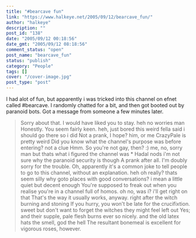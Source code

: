 ```yaml
---
title: "#bearcave fun"
link: "https://www.halkeye.net/2005/09/12/bearcave_fun/"
author: "halkeye"
description: ""
post_id: "138"
date: "2005/09/12 00:18:56"
date_gmt: "2005/09/12 08:18:56"
comment_status: "open"
post_name: "bearcave_fun"
status: "publish"
category: "People"
tags: []
cover: "/cover-image.jpg"
post_type: "post"
---
```


I had alot of fun, but apparently i was tricked into this channel on efnet called #bearcave. I randomly chatted for a bit, and then got booted out by paranoid bots. Got a message from someone a few minutes later. 

> <Hadal> Sorry about that. I would have liked you to stay. <halkeye> heh <halkeye> no worries man <Hadal> Honestly. You seem fairly keen. <halkeye> heh, just bored <halkeye> this weird fella said i should go there <halkeye> so i did <Hadal> Not a prank, I hope? <halkeye> him, or me <halkeye> CrazyPale is pretty weird <Hadal> Did you know what the channel's purpose was before entering? <halkeye> not a clue <Hadal> Hmm. <Hadal> So you're not gay, then? :) <halkeye> me, no, sorry man <halkeye> but thats what i figured the channel was * Hadal nods <halkeye> i'm not sure why the paranoid security is though <Hadal> A prank after all. I'm doubly sorry for the trouble. <Hadal> Oh, apparently it's a common joke to tell people to go to this channel, without an explanation. <halkeye> heh <halkeye> oh really? thats seem silly <halkeye> why goto places with good conversations? <halkeye> i mean a little quiet <halkeye> but decent enough <Hadal> You're supposed to freak out when you realise you're in a channel full of homos. <halkeye> oh no, was i? i'll get right on that <Hadal> That's the way it usually works, anyway. <halkeye> right after the witch burning <halkeye> and stoning <Hadal> If you hurry, you won't be late for the crucifixtion. <halkeye> sweet <halkeye> but don't want to forget the witches <halkeye> they might feel left out <Hadal> Yes; and their supple, pale flesh burns ever so nicely. <halkeye> and the old latex hats <halkeye> the smell, god the hell <Hadal> The resultant bonemeal is excellent for vigorous roses, however.